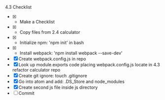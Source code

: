 4.3 Checklist
- [x] - Make a Checklist
- [x] - Copy files from 2.4 calculator
- [x] - Initialize npm: 'npm init' in bash
- [x] - Install webpack: 'npm install webpack --save-dev'
- [x] Create webpack.config.js in repo
- [x] Look up module.exports code placing webpack.config.js
        locate in 4.3 refactor calculator repo
- [x] Create git ignore: touch .gitignore
- [x] Go into atom and add: .DS_Store and node_modules
- [x] Create second js file inside js directory
- [ ] Commit
